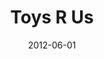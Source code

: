 ---
title: Toys R Us
type: desktop
typedesc: Mobile Website
client: Red Ant / Toys 'R' Us
description: This toy shop needs no introduction. I was part of the multi-agency team that designed its mobile ecommerce website, complete with online ordering for delivery or collection, live stock information based on the user’s location, and convenient QR code driven purchasing.
date: 2012-06-01
casestudy: false
---